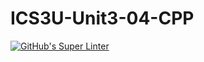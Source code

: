 # ICS3U-Unit3-04-CPP

[![GitHub's Super Linter](https://github.com/Michael-Zagon/ICS3U-Unit3-04-CPP/workflows/GitHub's%20Super%20Linter/badge.svg)](https://github.com/Michael-Zagon/ICS3U-Unit3-04-CPP/actions)
